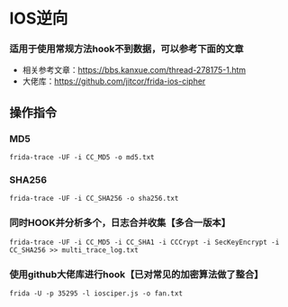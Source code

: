 # IOS逆向

### 适用于使用常规方法hook不到数据，可以参考下面的文章
* 相关参考文章：https://bbs.kanxue.com/thread-278175-1.htm
* 大佬库：https://github.com/jitcor/frida-ios-cipher


## 操作指令
### MD5
```
frida-trace -UF -i CC_MD5 -o md5.txt
```

### SHA256
```
frida-trace -UF -i CC_SHA256 -o sha256.txt
```


### 同时HOOK并分析多个，日志合并收集【多合一版本】
```
frida-trace -UF -i CC_MD5 -i CC_SHA1 -i CCCrypt -i SecKeyEncrypt -i CC_SHA256 >> multi_trace_log.txt
```

### 使用github大佬库进行hook【已对常见的加密算法做了整合】
```
frida -U -p 35295 -l iosciper.js -o fan.txt
```